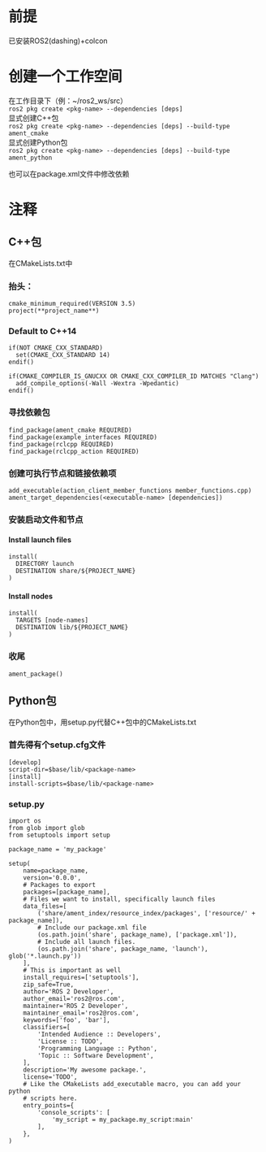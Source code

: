 # 前提
已安装ROS2(dashing)+colcon  
# 创建一个工作空间  
在工作目录下（例：~/ros2_ws/src）  
`ros2 pkg create <pkg-name> --dependencies [deps]`  
显式创建C++包  
`ros2 pkg create <pkg-name> --dependencies [deps] --build-type ament_cmake`  
显式创建Python包  
`ros2 pkg create <pkg-name> --dependencies [deps] --build-type ament_python`

也可以在package.xml文件中修改依赖  
# 注释  
## C++包
在CMakeLists.txt中  
### 抬头：  
```
cmake_minimum_required(VERSION 3.5)
project(**project_name**)
```  
### Default to C++14
```
if(NOT CMAKE_CXX_STANDARD)
  set(CMAKE_CXX_STANDARD 14)
endif()

if(CMAKE_COMPILER_IS_GNUCXX OR CMAKE_CXX_COMPILER_ID MATCHES "Clang")
  add_compile_options(-Wall -Wextra -Wpedantic)
endif()
```  
### 寻找依赖包
```
find_package(ament_cmake REQUIRED)
find_package(example_interfaces REQUIRED)
find_package(rclcpp REQUIRED)
find_package(rclcpp_action REQUIRED)
```  
### 创建可执行节点和链接依赖项
```
add_executable(action_client_member_functions member_functions.cpp)
ament_target_dependencies(<executable-name> [dependencies])
```  
### 安装启动文件和节点
#### Install launch files
```
install(
  DIRECTORY launch
  DESTINATION share/${PROJECT_NAME}
)
```  
#### Install nodes
```
install(
  TARGETS [node-names]
  DESTINATION lib/${PROJECT_NAME}
)
```  
### 收尾
`ament_package()`
## Python包
在Python包中，用setup.py代替C++包中的CMakeLists.txt
### 首先得有个setup.cfg文件
```
[develop]
script-dir=$base/lib/<package-name>
[install]
install-scripts=$base/lib/<package-name>
```  
### setup.py
```
import os
from glob import glob
from setuptools import setup

package_name = 'my_package'

setup(
    name=package_name,
    version='0.0.0',
    # Packages to export
    packages=[package_name],
    # Files we want to install, specifically launch files
    data_files=[
        ('share/ament_index/resource_index/packages', ['resource/' + package_name]),
        # Include our package.xml file
        (os.path.join('share', package_name), ['package.xml']),
        # Include all launch files.
        (os.path.join('share', package_name, 'launch'), glob('*.launch.py'))
    ],
    # This is important as well
    install_requires=['setuptools'],
    zip_safe=True,
    author='ROS 2 Developer',
    author_email='ros2@ros.com',
    maintainer='ROS 2 Developer',
    maintainer_email='ros2@ros.com',
    keywords=['foo', 'bar'],
    classifiers=[
        'Intended Audience :: Developers',
        'License :: TODO',
        'Programming Language :: Python',
        'Topic :: Software Development',
    ],
    description='My awesome package.',
    license='TODO',
    # Like the CMakeLists add_executable macro, you can add your python
    # scripts here.
    entry_points={
        'console_scripts': [
            'my_script = my_package.my_script:main'
        ],
    },
)
```

